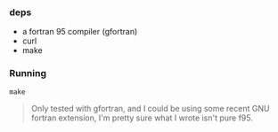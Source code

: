 ### deps

- a fortran 95 compiler (gfortran)
- curl
- make

### Running

```
make
```

> Only tested with gfortran, and I could be using some recent GNU fortran extension, I'm pretty sure what I wrote isn't pure f95.
